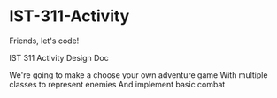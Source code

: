 # IST-311-Activity
Friends, let's code!

IST 311 Activity Design Doc

We're going to make a choose your own adventure game
With multiple classes to represent enemies
And implement basic combat
